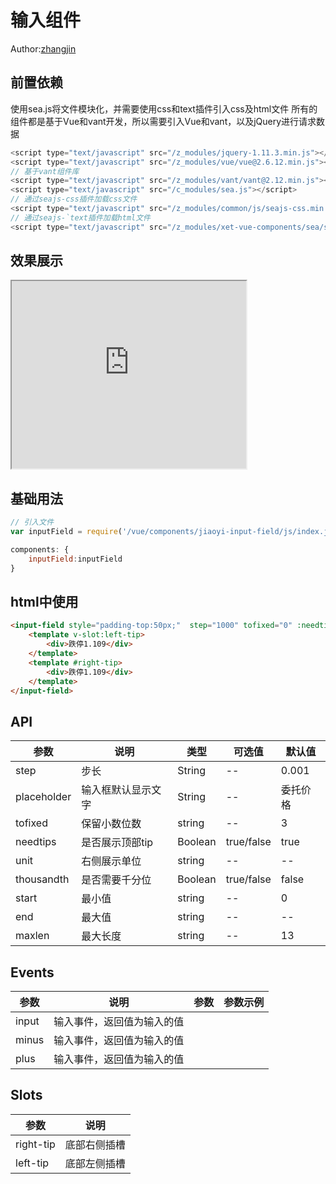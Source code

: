 # 输入组件
Author:[zhangjin](mailto:ex_zhangjin@citics.com)
## 前置依赖
使用sea.js将文件模块化，并需要使用css和text插件引入css及html文件
所有的组件都是基于Vue和vant开发，所以需要引入Vue和vant，以及jQuery进行请求数据
```js
<script type="text/javascript" src="/z_modules/jquery-1.11.3.min.js"></script>
<script type="text/javascript" src="/z_modules/vue/vue@2.6.12.min.js"></script>
// 基于vant组件库
<script type="text/javascript" src="/z_modules/vant/vant@2.12.min.js"></script>
<script type="text/javascript" src="/c_modules/sea.js"></script>
// 通过seajs-css插件加载css文件
<script type="text/javascript" src="/z_modules/common/js/seajs-css.min.js"></script>
// 通过seajs-`text插件加载html文件
<script type="text/javascript" src="/z_modules/xet-vue-components/sea/seajs-text.js"></script>
```

## 效果展示
<iframe class="iframeBox" src="https://qing-1258827329.cos.ap-beijing.myqcloud.com/componet/InputField/html/demo/demo.html" width="375px" height="700px"></iframe>

## 基础用法

```js
// 引入文件
var inputField = require('/vue/components/jiaoyi-input-field/js/index.js');

components: {
    inputField:inputField
}
```

## html中使用
```html
<input-field style="padding-top:50px;"  step="1000" tofixed="0" :needtips="true" :thousandth="false" maxlen="4" :modelprice="price" start="0" end="10000">
    <template v-slot:left-tip>
        <div>跌停1.109</div>
    </template>
    <template #right-tip>
        <div>跌停1.109</div>
    </template>
</input-field>
```
## API

| 参数    | 说明   | 类型    | 可选值  | 默认值  |
| ------- | ------- | ------- | ------- | ------- |
| step    | 步长   | String  |--| 0.001 |
| placeholder    | 输入框默认显示文字   | String  |--| 委托价格 |
| tofixed| 保留小数位数 | string |--| 3 |
| needtips| 是否展示顶部tip | Boolean |true/false| true |
| unit| 右侧展示单位 | string |--| -- |
| thousandth| 是否需要千分位 |Boolean |true/false| false |
| start| 最小值 | string |--| 0 |
| end| 最大值 | string |--| -- |
| maxlen| 最大长度 | string |--| 13 |



## Events

| 参数    | 说明   | 参数 | 参数示例 |
| ------- | ------- | ------- | ------- |
| input | 输入事件，返回值为输入的值 |  |
| minus | 输入事件，返回值为输入的值 |  |
| plus | 输入事件，返回值为输入的值 |  |


## Slots

| 参数    | 说明   | 
| ------- | ------- | 
| right-tip | 底部右侧插槽 |
| left-tip | 底部左侧插槽 | 

<style scoped>
    .iframeBox{
        height:300px;
    }
</style>
